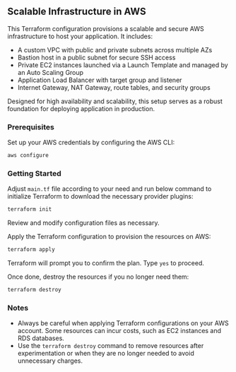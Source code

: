 ## Scalable Infrastructure in AWS

This Terraform configuration provisions a scalable and secure AWS infrastructure to host your application. It includes:

- A custom VPC with public and private subnets across multiple AZs
- Bastion host in a public subnet for secure SSH access
- Private EC2 instances launched via a Launch Template and managed by an Auto Scaling Group
- Application Load Balancer with target group and listener
- Internet Gateway, NAT Gateway, route tables, and security groups

Designed for high availability and scalability, this setup serves as a robust foundation for deploying application in production.

### Prerequisites

Set up your AWS credentials by configuring the AWS CLI:

```bash
aws configure
```

### Getting Started

Adjust ```main.tf``` file according to your need and run below command to initialize Terraform to download the necessary provider plugins:

```bash
terraform init
```

Review and modify configuration files as necessary.

Apply the Terraform configuration to provision the resources on AWS:

```bash
terraform apply
```

Terraform will prompt you to confirm the plan. Type `yes` to proceed.

Once done, destroy the resources if you no longer need them:

```bash
terraform destroy
```

### Notes
- Always be careful when applying Terraform configurations on your AWS account. Some resources can incur costs, such as EC2 instances and RDS databases.
- Use the `terraform destroy` command to remove resources after experimentation or when they are no longer needed to avoid unnecessary charges.